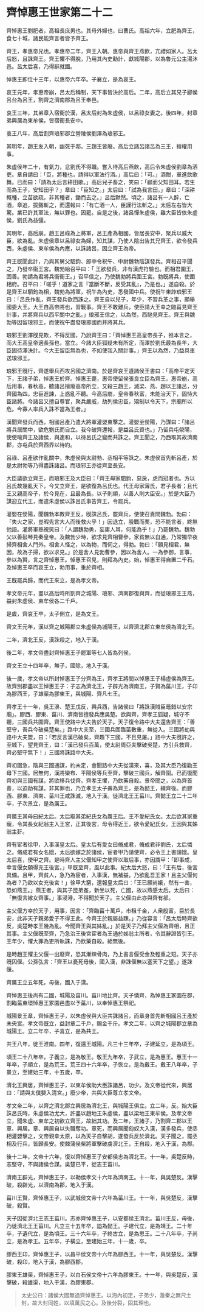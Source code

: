 # 齊悼惠王世家第二十二

齊悼惠王劉肥者，高祖長庶男也。其母外婦也，曰曹氏。高祖六年，立肥為齊王，食七十城，諸民能齊言者皆予齊王。

齊王，孝惠帝兄也。孝惠帝二年，齊王入朝。惠帝與齊王燕飲，亢禮如家人。呂太后怒，且誅齊王。齊王懼不得脫，乃用其內史勳計，獻城陽郡，以為魯元公主湯沐邑。呂太后喜，乃得辭就國。

悼惠王即位十三年，以惠帝六年卒。子襄立，是為哀王。

哀王元年，孝惠帝崩，呂太后稱制，天下事皆決於高后。二年，高后立其兄子酈侯呂台為呂王，割齊之濟南郡為呂王奉邑。

哀王三年，其弟章入宿衞於漢，呂太后封為朱虛侯，以呂祿女妻之。後四年，封章弟興居為東牟侯，皆宿衞長安中。

哀王八年，高后割齊琅邪郡立營陵侯劉澤為琅邪王。

其明年，趙王友入朝，幽死于邸。三趙王皆廢。高后立諸呂諸呂為三王，擅權用事。

朱虛侯年二十，有氣力，忿劉氏不得職。嘗入待高后燕飲，高后令朱虛侯劉章為酒吏。章自請曰：「臣，將種也，請得以軍法行酒。」高后曰：「可。」酒酣，章進飲歌舞。已而曰：「請為太后言耕田歌。」高后兒子畜之，笑曰：「顧而父知田耳。若生而為王子，安知田乎？」章曰：「臣知之。」太后曰：「試為我言田。」章曰：「深耕穊種，立苗欲疏，非其種者，鋤而去之。」呂后默然。頃之，諸呂有一人醉，亡酒，章追，拔劔斬之，而還報曰：「有亡酒一人，臣謹行法斬之。」太后左右皆大驚。業已許其軍法，無以罪也。因罷。自是之後，諸呂憚朱虛侯，雖大臣皆依朱虛侯，劉氏為益彊。

其明年，高后崩。趙王呂祿為上將軍，呂王產為相國，皆居長安中，聚兵以威大臣，欲為亂。朱虛侯章以呂祿女為婦，知其謀，乃使人陰出告其兄齊王，欲令發兵西，朱虛侯、東牟侯為內應，以誅諸呂，因立齊王為帝。

齊王旣聞此計，乃與其舅父駟鈞、郎中令祝午、中尉魏勃陰謀發兵。齊相召平聞之，乃發卒衞王宮。魏勃紿召平曰：「 王欲發兵，非有漢虎符驗也。而相君圍王，固善。勃請為君將兵衞衞王。」召平信之，乃使魏勃將兵圍王宮。勃旣將兵，使圍相府。召平曰：「嗟乎！道家之言『當斷不斷，反受其亂』，乃是也。」遂自殺。於是齊王以駟鈞為相，魏勃為將軍，祝午為內史，悉發國中兵。使祝午東詐琅邪王曰：「呂氏作亂，齊王發兵欲西誅之。齊王自以兒子，年少，不習兵革之事，願舉國委大王。大王自高帝將也，習戰事。齊王不敢離兵，使臣請大王幸之臨菑見齊王計事，并將齊兵以西平關中之亂。」琅邪王信之，以為然，西馳見齊王。齊王與魏勃等因留琅邪王，而使祝午盡發琅邪國而并將其兵。

琅邪王劉澤旣見欺，不得反國，乃說齊王曰：「齊悼惠王高皇帝長子，推本言之，而大王高皇帝適長孫也，當立。今諸大臣狐疑未有所定，而澤於劉氏最為長年，大臣固待澤決計。今大王留臣無為也，不如使我入關計事。」齊王以為然，乃益具車送琅邪王。

琅邪王旣行，齊遂舉兵西攻呂國之濟南。於是齊哀王遺諸侯王書曰：「高帝平定天下，王諸子弟，悼惠王於齊。悼惠王薨，惠帝使留侯張良立臣為齊王。惠帝崩，高后用事，春秋高，聽諸呂擅廢高帝所立，又殺三趙王，滅梁、燕、趙以王諸呂，分齊國為四。忠臣進諫，上惑亂不聽。今高后崩，皇帝春秋富，未能治天下，固恃大臣諸將。今諸呂又擅自尊官，聚兵嚴威，劫列侯忠臣，矯制以令天下，宗廟所以危。今寡人率兵入誅不當為王者。」

漢聞齊發兵而西，相國呂產乃遣大將軍灌嬰東擊之。灌嬰至滎陽，乃謀曰：「諸呂將兵居關中，欲危劉氏而自立。我今破齊還報，是益呂氏資也。」乃留兵屯滎陽，使使喻齊王及諸侯，與連和，以待呂氏之變而共誅之。齊王聞之，乃西取其故濟南郡，亦屯兵於齊西界以待約。

呂祿、呂產欲作亂關中，朱虛侯與太尉勃、丞相平等誅之。朱虛侯首先斬呂產，於是太尉勃等乃得盡誅諸呂。而琅邪王亦從齊至長安。

大臣議欲立齊王，而琅邪王及大臣曰：「齊王母家駟鈞，惡戾，虎而冠者也。方以呂氏故幾亂天下，今又立齊王，是欲復為呂氏也。代王母家薄氏，君子長者；且代王又親高帝子，於今見在，且最為長。以子則順，以善人則大臣安。」於是大臣乃謀迎立代王，而遣朱虛侯以誅呂氏事告齊王，令罷兵。

灌嬰在滎陽，聞魏勃本教齊王反，旣誅呂氏，罷齊兵，使使召責問魏勃。勃曰：「失火之家，豈暇先言大人而後救火乎！」因退立，股戰而栗，恐不能言者，終無他語。灌將軍熟視笑曰：「人謂魏勃勇，妄庸人耳，何能為乎！」乃罷魏勃。魏勃父以善鼔琴見秦皇帝。及魏勃少時，欲求見齊相曹參，家貧無以自通，乃常獨早夜掃齊相舍人門外。相舍人怪之，以為物，而伺之，得勃。勃曰：「願見相君，無因，故為子掃，欲以求見。」於是舍人見勃曹參，因以為舍人。一為參御，言事，參以為賢，言之齊悼惠王。悼惠王召見，則拜為內史。始，悼惠王得自置二千石。及悼惠王卒而哀王立，勃用事，重於齊相。

王旣罷兵歸，而代王來立，是為孝文帝。

孝文帝元年，盡以高后時所割齊之城陽、琅邪、濟南郡復與齊，而徙琅邪王王燕，益封朱虛侯、東牟侯各二千戶。

是歲，齊哀王卒，太子側立，是為文王。

齊文王元年，漢以齊之城陽郡立朱虛侯為城陽王，以齊濟北郡立東牟侯為濟北王。

二年，濟北王反，漢誅殺之，地入于漢。

後二年，孝文帝盡封齊悼惠王子罷軍等七人皆為列侯。

齊文王立十四年卒，無子，國除，地入于漢。

後一歲，孝文帝以所封悼惠王子分齊為王，齊孝王將閭以悼惠王子楊虛侯為齊王。故齊別郡盡以王悼惠王子：子志為濟北王，子辟光為濟南王，子賢為菑川王，子卬為膠西王，子雄渠為膠東王，與城陽、齊凡七王。

齊孝王十一年，吳王濞、楚王戊反，興兵西，告諸侯曰「將誅漢賊臣鼂錯以安宗廟」。膠西、膠東、菑川、濟南皆擅發兵應吳楚。欲與齊，齊孝王狐疑，城守不聽，三國兵共圍齊。齊王使路中大夫告於天子。天子復令路中大夫還告齊王：「善堅守，吾兵今破吳楚矣。」路中大夫至，三國兵圍臨菑數重，無從入。三國將劫與路中大夫盟，曰：「若反言漢已破矣，齊趣下三國，不且見屠。」路中大夫旣許之，至城下，望見齊王，曰：「漢已發兵百萬，使太尉周亞夫擊破吳楚，方引兵救齊，齊必堅守無下！」三國將誅路中大夫。

齊初圍急，陰與三國通謀，約未定，會聞路中大夫從漢來，喜，及其大臣乃復勸王毋下三國。居無何，漢將欒布、平陽侯等兵至齊，擊破三國兵，解齊圍。已而復聞齊初與三國有謀，將欲移兵伐齊。齊孝王懼，乃飲藥自殺。景帝聞之，以為齊首善，以迫劫有謀，非其罪也，乃立孝王太子壽為齊王，是為懿王，續齊後。而膠西、膠東、濟南、菑川王咸誅滅，地入于漢。徙濟北王王菑川。齊懿王立二十二年卒，子次景立，是為厲王。

齊厲王其母曰紀太后。太后取其弟紀氏女為厲王后。王不愛紀氏女。太后欲其家重寵，令其長女紀翁主入王宮，正其後宮，毋令得近王，欲令愛紀氏女。王因與其姊翁主姧。

齊有宦者徐甲，入事漢皇太后。皇太后有愛女曰脩成君，脩成君非劉氏，太后憐之。脩成君有女名娥，太后欲嫁之於諸侯，宦者甲乃請使齊，必令王上書請娥。皇太后喜，使甲之齊。是時齊人主父偃知甲之使齊以取后事，亦因謂甲：「即事成，幸言偃女願得充王後宮。」甲旣至齊，風以此事。紀太后大怒，曰：「王有后，後宮具備。且甲，齊貧人，急乃為宦者，入事漢，無補益，乃欲亂吾王家！且主父偃何為者？乃欲以女充後宮！」徐甲大窮，還報皇太后曰：「王已願尚娥，然有一害，恐如燕王。」燕王者，與其子昆弟姦，新坐以死，亡國，故以燕感太后。太后曰：「無復言嫁女齊事。」事浸潯，不得聞於天子。主父偃由此亦與齊有郤。

主父偃方幸於天子，用事，因言：「齊臨菑十萬戶，市租千金，人衆殷富，巨於長安，此非天子親弟愛子不得王此。今齊王於親屬益踈。」乃從容言：「呂太后時齊欲反，吳楚時孝王幾為亂。今聞齊王與其姊亂。」於是天子乃拜主父偃為齊相，且正其事。主父偃旣至齊，乃急治王後宮宦者為王通於姊翁主所者，令其辭證皆引王。王年少，懼大罪為吏所執誅，乃飲藥自殺。絕無後。

是時趙王懼主父偃一出廢齊，恐其漸踈骨肉，乃上書言偃受金及輕重之短。天子亦旣囚偃。公孫弘言：「齊王以憂死毋後，國入漢，非誅偃無以塞天下之望。」遂誅偃。

齊厲王立五年死，毋後，國入于漢。

齊悼惠王後尚有二國，城陽及菑川。菑川地比齊。天子憐齊，為悼惠王冢園在郡，割臨菑東環悼惠王冢園邑盡以予菑川，以奉悼惠王祭祀。

城陽景王章，齊悼惠王子，以朱虛侯與大臣共誅諸呂，而章身首先斬相國呂王產於未央宮。孝文帝旣立，益封章二千戶，賜金千斤。孝文二年，以齊之城陽郡立章為城陽王。立二年卒，子喜立，是為共王。

共王八年，徙王淮南。四年，復還王城陽。凡三十三年卒，子建延立，是為頃王。

頃王二十八年卒，子義立，是為敬王。敬王九年卒，子武立，是為惠王。惠王十一年卒，子順立，是為荒王。荒王四十六年卒，子恢立，是為戴王。戴王八年卒，子景立，至建始三年，十五歲，卒。

濟北王興居，齊悼惠王子，以東牟侯助大臣誅諸呂，功少。及文帝從代來，興居曰：「請與太僕嬰入清宮。」廢少帝，共與大臣尊立孝文帝。

孝文帝二年，以齊之濟北郡立興居為濟北王，與城陽王俱立。立二年，反。始大臣誅呂氏時，朱虛侯功尤大，許盡以趙地王朱虛侯，盡以梁地王東牟侯。及孝文帝立，聞朱虛、東牟之初欲立齊王，故絀其功。及二年，王諸子，乃割齊二郡以王章、興居。章、興居自以失職奪功。章死，而興居聞匈奴大入漢，漢多發兵，使丞相灌嬰擊之，文帝親幸太原，以為天子自擊胡，遂發兵反於濟北。天子聞之，罷丞相及行兵，皆歸長安。使棘蒲侯柴將軍擊破虜濟北王，王自殺，地入于漢，為郡。

後十二年，文帝十六年，復以齊悼惠王子安都侯志為濟北王。十一年，吳楚反時，志堅守，不與諸侯合謀。吳楚已平，徙志王菑川。

濟南王辟光，齊悼惠王子，以勒侯孝文十六年為濟南王。十一年，與吳楚反。漢擊破，殺辟光，以濟南為郡，地入于漢。

菑川王賢，齊悼惠王子，以武城侯文帝十六年為菑川王。十一年，與吳楚反，漢擊破，殺賢。

天子因徙濟北王志王菑川。志亦齊悼惠王子，以安都侯王濟北。菑川王反，毋後，乃徙濟北王王菑川。凡立三十五年卒，謚為懿王。子建代立，是為靖王。二十年卒，子遺代立，是為頃王。三十六年卒，子終古立，是為思王。二十八年卒，子尚立，是為孝王。五年卒，子橫立，至建始三年，十一歲，卒。

膠西王卬，齊悼惠王子，以昌平侯文帝十六年為膠西王。十一年，與吳楚反。漢擊破，殺卬，地入于漢，為膠西郡。

膠東王雄渠，齊悼惠王子，以白石侯文帝十六年為膠東王。十一年，與吳楚反，漢擊破，殺雄渠，地入于漢，為膠東郡。



> 太史公曰：諸侯大國無過齊悼惠王。以海內初定，子弟少，激秦之無尺土封，故大封同姓，以填萬民之心。及後分裂，固其理也。
